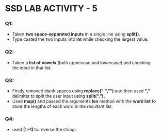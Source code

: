 # SSD LAB ACTIVITY - 5

### Q1:
- Taken **two space-separated inputs** in a single line using **split()**.
- Type casted the two inputs into **int** while checking the largest value.

### Q2:
- Taken a **list of vowels** (both uppercase and lowercase) and checking the input in that list.

### Q3:
- Firstly removed blank spaces using **replace(" ","")** and then used **","** delimiter to split the user input using **split(",")**.
- Used **map()** and passed the arguments **len** method with the **word list** to store the lengths of each word in the resultant list. 

### Q4:
- used **[::-1]** to reverse the string.
